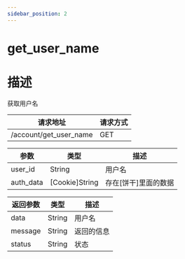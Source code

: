 ```yaml
---
sidebar_position: 2
---
```

# get_user_name
# 描述

获取用户名


| 请求地址 | 请求方式 |
| --- | --- |
| /account/get_user_name | GET |


|参数|类型|描述|
|---|---|---|
|user_id|String|用户名|
|auth_data|\[Cookie\]String|存在\[饼干\]里面的数据|


|返回参数|类型|描述|
|---|---|---|
|data|String|用户名|
|message|String|返回的信息|
|status|String|状态|